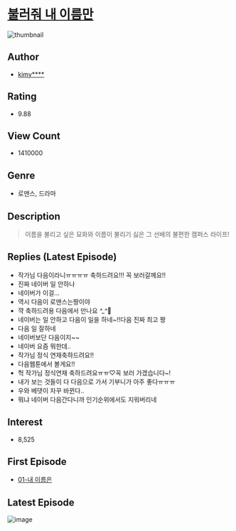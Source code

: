 # [불러줘 내 이름만](https://comic.naver.com/bestChallenge/list?titleId=712894)
![thumbnail](https://image-comic.pstatic.net/user_contents_data/challenge_comic/2019/07/03/318358/thumbnail_202x1649c1502d1_0580_44db_832f_73468b861bc2_00001320.JPEG)

## Author
- [kimy****](https://comic.naver.com/artistTitle?id=318358)

## Rating
- 9.88

## View Count
- 1410000

## Genre
- 로맨스, 드라마

## Description
> 이름을 불리고 싶은 묘화와 이름이 불리기 싫은 그 선배의 불편한 캠퍼스 라이프!

## Replies (Latest Episode)
- 작가님 다음이라니ㅠㅠㅠㅠ 축하드려요!!! 꼭 보러갈께요!!
- 진짜 네이버 일 안하나
- 네이버가 이걸...
- 역시 다음이 로맨스는짱이야
- 꺅 축하드려용 다음에서 만나요 *^_^*💛
- 네이버는 일 안하고 다음이 일을 하네~!!다음 진짜 최고 짱
- 다음 일 잘하네
- 네이버보단 다음이지~~
- 네이버 요즘 뭐한데..
- 작가님 정식 연재축하드려요!!
- 다음웹툰에서 볼게요!!
- 헉 작가님 정식연재 축하드려요ㅠㅠ♡꼭 보러 가겠습니다~!
- 내가 보는 것들이 다 다음으로 가서 기부니가 아주 좋다ㅠㅠㅠ
- 우와 베댓이 자꾸 바뀐다..
- 뭐냐 네이버 다음간다니까 인기순위에서도 지워버리네

## Interest
- 8,525

## First Episode
- [01-내 이름은](https://comic.naver.com/bestChallenge/detail?titleId=712894&no=5)

## Latest Episode
![image](https://image-comic.pstatic.net/user_contents_data/challenge_comic/2020/03/21/318358/upload_3762537819180131122.jpeg)
